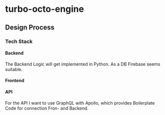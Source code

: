 # turbo-octo-engine

## Design Process

### Tech Stack

#### Backend
The Backend Logic will get implemented in Python.
As a DB Firebase seems suitable.

#### Frontend

#### API
For the API I want to use GraphQL with Apollo, which provides Boilerplate Code for connection Fron- and Backend.
